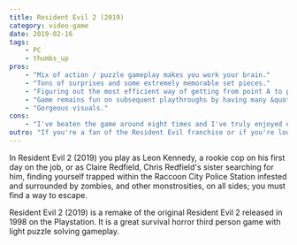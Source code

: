 ```yaml
---
title: Resident Evil 2 (2019)
category: video-game
date: 2019-02-16
tags:
    - PC
    - thumbs_up
pros:
    - "Mix of action / puzzle gameplay makes you work your brain."
    - "Tons of surprises and some extremely memorable set pieces."
    - "Figuring out the most efficient way of getting from point A to point B has never been so exhilarating."
    - "Game remains fun on subsequent playthroughs by having many &quot;easy to learn but hard to master&quot; gameplay elements such as how to deal with each enemy/boss effectively."
    - "Gorgeous visuals."
cons:
    - "I've beaten the game around eight times and I've truly enjoyed each moment I've spent with the game. However, if you only want to play through the game's &quot;unique&quot; content once then you'll most likely spend ten to sixteen hours with the game in total which is something to be considered due to the game's price."
outro: "If you're a fan of the Resident Evil franchise or if you're looking for a great survival horror game then you can't go wrong with Resident Evil 2 (2019).  "
---
```

In Resident Evil 2 (2019) you play as Leon Kennedy, a rookie cop on his first day on the job, or as Claire Redfield, Chris Redfield's sister searching for him, finding yourself trapped within the Raccoon City Police Station infested and surrounded by zombies, and other monstrosities, on all sides; you must find a way to escape.

Resident Evil 2 (2019) is a remake of the original Resident Evil 2 released in 1998 on the Playstation. It is a great survival horror third person game with light puzzle solving gameplay.
